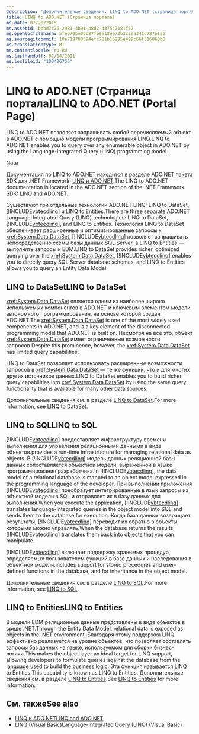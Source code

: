 ```yaml
---
description: 'Дополнительные сведения: LINQ to ADO.NET (страница портала)'
title: LINQ to ADO.NET (Страница портала)
ms.date: 07/20/2015
ms.assetid: bbbd7c76-2981-4b91-b8d2-437547181f52
ms.openlocfilehash: 5fe670be0bb87fb9a18ee73b3c3ea341d787b13e
ms.sourcegitcommit: 10e719780594efc781b15295e499c66f316068b8
ms.translationtype: MT
ms.contentlocale: ru-RU
ms.lasthandoff: 02/14/2021
ms.locfileid: "100426755"
---
```

# <a name="linq-to-adonet-portal-page"></a><span data-ttu-id="b8a39-103">LINQ to ADO.NET (Страница портала)</span><span class="sxs-lookup"><span data-stu-id="b8a39-103">LINQ to ADO.NET (Portal Page)</span></span>

<span data-ttu-id="b8a39-104">LINQ to ADO.NET позволяет запрашивать любой перечисляемый объект в ADO.NET с помощью модели программирования LINQ.</span><span class="sxs-lookup"><span data-stu-id="b8a39-104">LINQ to ADO.NET enables you to query over any enumerable object in ADO.NET by using the Language-Integrated Query (LINQ) programming model.</span></span>  
  
> [!NOTE]
> <span data-ttu-id="b8a39-105">Документация по LINQ to ADO.NET находится в разделе ADO.NET пакета SDK для .NET Framework: [LINQ и ADO.NET](../../../../framework/data/adonet/linq-and-ado-net.md).</span><span class="sxs-lookup"><span data-stu-id="b8a39-105">The LINQ to ADO.NET documentation is located in the ADO.NET section of the .NET Framework SDK: [LINQ and ADO.NET](../../../../framework/data/adonet/linq-and-ado-net.md).</span></span>
  
 <span data-ttu-id="b8a39-106">Существуют три отдельные технологии ADO.NET LINQ: LINQ to DataSet, [!INCLUDE[vbtecdlinq](~/includes/vbtecdlinq-md.md)] и LINQ to Entities.</span><span class="sxs-lookup"><span data-stu-id="b8a39-106">There are three separate ADO.NET Language-Integrated Query (LINQ) technologies: LINQ to DataSet, [!INCLUDE[vbtecdlinq](~/includes/vbtecdlinq-md.md)], and LINQ to Entities.</span></span> <span data-ttu-id="b8a39-107">Технология LINQ to DataSet обеспечивает расширенные и оптимизированные запросы к <xref:System.Data.DataSet>, [!INCLUDE[vbtecdlinq](~/includes/vbtecdlinq-md.md)] позволяет запрашивать непосредственно схемы базы данных SQL Server, а LINQ to Entities — выполнять запросы к EDM.</span><span class="sxs-lookup"><span data-stu-id="b8a39-107">LINQ to DataSet provides richer, optimized querying over the <xref:System.Data.DataSet>, [!INCLUDE[vbtecdlinq](~/includes/vbtecdlinq-md.md)] enables you to directly query SQL Server database schemas, and LINQ to Entities allows you to query an Entity Data Model.</span></span>  
  
## <a name="linq-to-dataset"></a><span data-ttu-id="b8a39-108">LINQ to DataSet</span><span class="sxs-lookup"><span data-stu-id="b8a39-108">LINQ to DataSet</span></span>  

 <span data-ttu-id="b8a39-109"><xref:System.Data.DataSet> является одним из наиболее широко используемых компонентов в ADO.NET и ключевым элементом модели автономного программирования, на основе которой создан ADO.NET.</span><span class="sxs-lookup"><span data-stu-id="b8a39-109">The <xref:System.Data.DataSet> is one of the most widely used components in ADO.NET, and is a key element of the disconnected programming model that ADO.NET is built on.</span></span> <span data-ttu-id="b8a39-110">Несмотря на все это, объект <xref:System.Data.DataSet> имеет ограниченные возможности запросов.</span><span class="sxs-lookup"><span data-stu-id="b8a39-110">Despite this prominence, however, the <xref:System.Data.DataSet> has limited query capabilities.</span></span>  
  
 <span data-ttu-id="b8a39-111">LINQ to DataSet позволяет использовать расширенные возможности запросов в <xref:System.Data.DataSet> — те же функции, что и для многих других источников данных.</span><span class="sxs-lookup"><span data-stu-id="b8a39-111">LINQ to DataSet enables you to build richer query capabilities into <xref:System.Data.DataSet> by using the same query functionality that is available for many other data sources.</span></span>  
  
 <span data-ttu-id="b8a39-112">Дополнительные сведения см. в разделе [LINQ to DataSet](../../../../framework/data/adonet/linq-to-dataset.md).</span><span class="sxs-lookup"><span data-stu-id="b8a39-112">For more information, see [LINQ to DataSet](../../../../framework/data/adonet/linq-to-dataset.md).</span></span>  
  
## <a name="linq-to-sql"></a><span data-ttu-id="b8a39-113">LINQ to SQL</span><span class="sxs-lookup"><span data-stu-id="b8a39-113">LINQ to SQL</span></span>  

 [!INCLUDE[vbtecdlinq](~/includes/vbtecdlinq-md.md)] <span data-ttu-id="b8a39-114">предоставляет инфраструктуру времени выполнения для управления реляционными данными в виде объектов.</span><span class="sxs-lookup"><span data-stu-id="b8a39-114">provides a run-time infrastructure for managing relational data as objects.</span></span> <span data-ttu-id="b8a39-115">В [!INCLUDE[vbtecdlinq](~/includes/vbtecdlinq-md.md)] модель данных реляционной базы данных сопоставляется объектной модели, выраженной в языке программирования разработчика.</span><span class="sxs-lookup"><span data-stu-id="b8a39-115">In [!INCLUDE[vbtecdlinq](~/includes/vbtecdlinq-md.md)], the data model of a relational database is mapped to an object model expressed in the programming language of the developer.</span></span> <span data-ttu-id="b8a39-116">При выполнении приложения [!INCLUDE[vbtecdlinq](~/includes/vbtecdlinq-md.md)] преобразует интегрированные в язык запросы из объектной модели в SQL и отправляет их в базу данных для выполнения.</span><span class="sxs-lookup"><span data-stu-id="b8a39-116">When you execute the application, [!INCLUDE[vbtecdlinq](~/includes/vbtecdlinq-md.md)] translates language-integrated queries in the object model into SQL and sends them to the database for execution.</span></span> <span data-ttu-id="b8a39-117">Когда база данных возвращает результаты, [!INCLUDE[vbtecdlinq](~/includes/vbtecdlinq-md.md)] переводит их обратно в объекты, которыми можно управлять.</span><span class="sxs-lookup"><span data-stu-id="b8a39-117">When the database returns the results, [!INCLUDE[vbtecdlinq](~/includes/vbtecdlinq-md.md)] translates them back into objects that you can manipulate.</span></span>  
  
 [!INCLUDE[vbtecdlinq](~/includes/vbtecdlinq-md.md)] <span data-ttu-id="b8a39-118">включает поддержку хранимых процедур, определяемых пользователем функций в базе данных и наследования в объектной модели.</span><span class="sxs-lookup"><span data-stu-id="b8a39-118">includes support for stored procedures and user-defined functions in the database, and for inheritance in the object model.</span></span>  
  
 <span data-ttu-id="b8a39-119">Дополнительные сведения см. в разделе [LINQ to SQL](../../../../framework/data/adonet/sql/linq/index.md).</span><span class="sxs-lookup"><span data-stu-id="b8a39-119">For more information, see [LINQ to SQL](../../../../framework/data/adonet/sql/linq/index.md).</span></span>  
  
## <a name="linq-to-entities"></a><span data-ttu-id="b8a39-120">LINQ to Entities</span><span class="sxs-lookup"><span data-stu-id="b8a39-120">LINQ to Entities</span></span>  

 <span data-ttu-id="b8a39-121">В модели EDM реляционные данные представлены в виде объектов в среде .NET.</span><span class="sxs-lookup"><span data-stu-id="b8a39-121">Through the Entity Data Model, relational data is exposed as objects in the .NET environment.</span></span> <span data-ttu-id="b8a39-122">Благодаря этому поддержка LINQ эффективно реализуется на уровне объектов, что позволяет составлять запросы баз данных на языке, используемом для сборки бизнес-логики.</span><span class="sxs-lookup"><span data-stu-id="b8a39-122">This makes the object layer an ideal target for LINQ support, allowing developers to formulate queries against the database from the language used to build the business logic.</span></span> <span data-ttu-id="b8a39-123">Эта функция называется LINQ to Entities.</span><span class="sxs-lookup"><span data-stu-id="b8a39-123">This capability is known as LINQ to Entities.</span></span> <span data-ttu-id="b8a39-124">Дополнительные сведения см. в разделе [LINQ to Entities](../../../../framework/data/adonet/ef/language-reference/linq-to-entities.md).</span><span class="sxs-lookup"><span data-stu-id="b8a39-124">See [LINQ to Entities](../../../../framework/data/adonet/ef/language-reference/linq-to-entities.md) for more information.</span></span>  
  
## <a name="see-also"></a><span data-ttu-id="b8a39-125">См. также</span><span class="sxs-lookup"><span data-stu-id="b8a39-125">See also</span></span>

- [<span data-ttu-id="b8a39-126">LINQ и ADO.NET</span><span class="sxs-lookup"><span data-stu-id="b8a39-126">LINQ and ADO.NET</span></span>](../../../../framework/data/adonet/linq-and-ado-net.md)
- [<span data-ttu-id="b8a39-127">LINQ (Visual Basic)</span><span class="sxs-lookup"><span data-stu-id="b8a39-127">Language-Integrated Query (LINQ) (Visual Basic)</span></span>](index.md)

